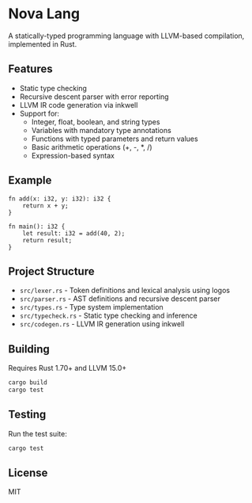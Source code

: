 # Nova Lang

A statically-typed programming language with LLVM-based compilation, implemented in Rust.

## Features

- Static type checking 
- Recursive descent parser with error reporting
- LLVM IR code generation via inkwell
- Support for:
  - Integer, float, boolean, and string types
  - Variables with mandatory type annotations
  - Functions with typed parameters and return values
  - Basic arithmetic operations (+, -, *, /)
  - Expression-based syntax

## Example

```nova
fn add(x: i32, y: i32): i32 {
    return x + y;
}

fn main(): i32 {
    let result: i32 = add(40, 2);
    return result;
}
```

## Project Structure

- `src/lexer.rs` - Token definitions and lexical analysis using logos
- `src/parser.rs` - AST definitions and recursive descent parser
- `src/types.rs` - Type system implementation
- `src/typecheck.rs` - Static type checking and inference
- `src/codegen.rs` - LLVM IR generation using inkwell

## Building

Requires Rust 1.70+ and LLVM 15.0+

```bash
cargo build
cargo test
```

## Testing

Run the test suite:
```bash
cargo test
```

## License

MIT
